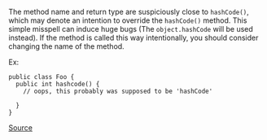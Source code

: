 The method name and return type are suspiciously close to `hashCode()`, which may denote an intention to override the `hashCode()` method.
This simple misspell can induce huge bugs (The `object.hashCode` will be used instead).
If the method is called this way intentionally, you should consider changing the name of the method.


Ex:

```
public class Foo {
  public int hashcode() {
    // oops, this probably was supposed to be 'hashCode'

  }
}
```

[Source](http://pmd.sourceforge.net/pmd-5.3.2/pmd-java/rules/java/naming.html#SuspiciousHashcodeMethodName)
